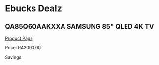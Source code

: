
# Ebucks Dealz
## QA85Q60AAKXXA SAMSUNG 85" QLED 4K TV
[Product Page](https://www.ebucks.com/web/shop/productSelected.do?prodId=1226731073&catId=363628796)

Price: R42000.00

Savings: 


	